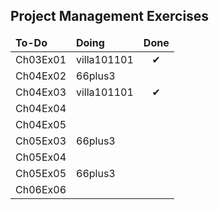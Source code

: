 

<h2>Project Management Exercises</h2>
<table>
	<thead>
		<tr>
			<td>
				<b><span>To-Do</span></b>
			</td>
			<td>
				<b><span>Doing</span></b>
			</td>
			<td>
				<b><span>Done</span></b>
			</td>
		</tr>
	</thead>
	<tbody>
		<tr>
			<td>
				<span>Ch03Ex01</span>
			</td>
			<td>
				<span>villa101101</span>
			</td>
			<td>
				<center><span>&#10004;</span></center>
			</td>
		</tr>
		<tr>
			<td>
				<span>Ch04Ex02</span>
			</td>
			<td>
				<span>66plus3</span>
			</td>
			<td>
				<!--<center><span>&#10004;</span></center>-->
			</td>
		</tr>
		<tr>
			<td>
				<span>Ch04Ex03</span>
			</td>
			<td>
				<span>villa101101</span>
			</td>
			<td>
				<center><span>&#10004;</span></center>
			</td>
		</tr>
		<tr>
			<td>
				<span>Ch04Ex04</span>
			</td>
			<td>
				<span></span>
			</td>
			<td>
				<!--<center><span>&#10004;</span></center>-->
			</td>
		</tr>
		<tr>
			<td>
				<span>Ch04Ex05</span>
			</td>
			<td>
				<span></span>
			</td>
			<td>
				<!--<center><span>&#10004;</span></center>-->
			</td>
		</tr>
		<tr>
			<td>
				<span>Ch05Ex03</span>
			</td>
			<td>
				<span>66plus3</span>
			</td>
			<td>
				<!--<center><span>&#10004;</span></center>-->
			</td>
		</tr>
		<tr>
			<td>
				<span>Ch05Ex04</span>
			</td>
			<td>
				<span></span>
			</td>
			<td>
				<!--<center><span>&#10004;</span></center>-->
			</td>
		</tr>
		<tr>
			<td>
				<span>Ch05Ex05</span>
			</td>
			<td>
				<span>66plus3</span>
			</td>
			<td>
				<!--<center><span>&#10004;</span></center>-->
			</td>
		</tr>
		<tr>
			<td>
				<span>Ch06Ex06</span>
			</td>
			<td>
				<span></span>
			</td>
			<td>
				<!--<center><span>&#10004;</span></center>-->
			</td>
		</tr>
	</tbody>
</table>
